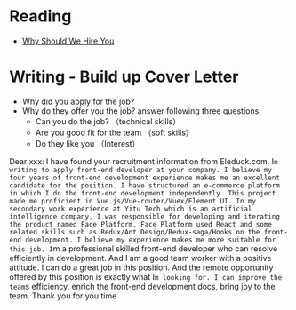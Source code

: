 # Reading

- [Why Should We Hire You](https://novoresume.com/career-blog/why-should-we-hire-you-best-answers)

# Writing - Build up Cover Letter

-  Why did you apply for the job? 
-  Why do they offer you the job? answer following three questions
      - Can you do the job?   （technical skills）
      - Are you good fit for the team  （soft skills）
      - Do they like you   （Interest）

Dear xxx:
	I have found your recruitment information from Eleduck.com. I`m writing to apply front-end developer at your company. I believe my four years of front-end development experience makes me an excellent candidate for the position.
	I have structured an e-commerce platform in which I do the front-end development independently. This project made me proficient in Vue.js/Vue-router/Vuex/Element UI.
	In my secondary work experience at Yitu Tech which is an artificial intelligence company, I was responsible for developing and iterating the product named Face Platform. Face Platform used React and some related skills such as Redux/Ant Design/Redux-saga/Hooks on the front-end development.
	I believe my experience makes me more suitable for this job. I`m a professional skilled front-end developer who can resolve efficiently in development. And I am a good team worker with a positive attitude.
	I can do a great job in this position. And the remote opportunity offered by this position is exactly what I`m looking for. I can improve the team`s efficiency, enrich the front-end development docs, bring joy to the team.
	Thank you for you time


